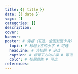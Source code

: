 ```yaml
---
title: {{ title }}
date: {{ date }}
tags: []
categories: []
description:
cover:
banner:
poster: # 海报（可选，全图封面卡片）
  topic: # 标题上方的小字 # 可选
  headline: # 大标题 # 必选
  caption: # 标题下方的小字 # 可选
  color: # 标题颜色 # 可选
references:
---
```

